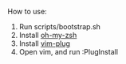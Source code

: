 How to use:
1. Run scripts/bootstrap.sh
2. Install [oh-my-zsh](https://ohmyz.sh/#install)
3. Install [vim-plug](https://github.com/junegunn/vim-plug)
4. Open vim, and run :PlugInstall

